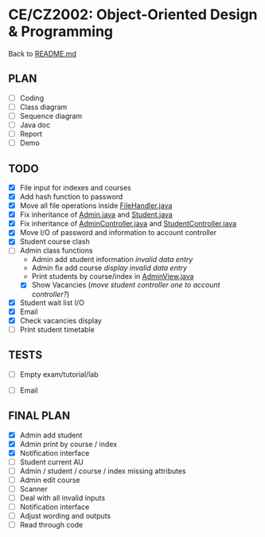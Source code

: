 # CE/CZ2002: Object-Oriented Design & Programming
  
Back to [README.md](README.md)

## PLAN
- [ ] Coding
- [ ] Class diagram
- [ ] Sequence diagram
- [ ] Java doc
- [ ] Report
- [ ] Demo

## TODO
- [x] File input for indexes and courses
- [x] Add hash function to password
- [x] Move all file operations inside [FileHandler.java](source/FileHandler.java)
- [x] Fix inheritance of [Admin.java](source/Admin.java) and [Student.java](source/Student.java)
- [x] Fix inheritance of [AdminController.java](source/AdminController.java) and 
[StudentController.java](source/StudentController.java)
- [x] Move I/O of password and information to account controller
- [x] Student course clash
- [ ] Admin class functions
  - Admin add student information _invalid data entry_
  - Admin fix add course _display_ _invalid data entry_
  - Print students by course/index in [AdminView.java](source/AdminView.java)
  - [x] Show Vacancies (_move student controller one to account controller?_)
- [x] Student wait list I/O
- [x] Email
- [x] Check vacancies display
- [ ] Print student timetable

## TESTS
- [ ] Empty exam/tutorial/lab
- [ ] Email


## FINAL PLAN
- [x] Admin add student
- [x] Admin print by course / index
- [x] Notification interface
- [ ] Student current AU
- [ ] Admin / student / course / index missing attributes
- [ ] Admin edit course
- [ ] Scanner
- [ ] Deal with all invalid inputs
- [ ] Notification interface
- [ ] Adjust wording and outputs
- [ ] Read through code
